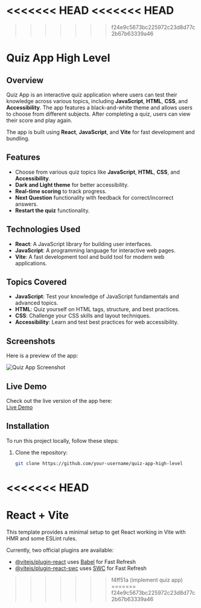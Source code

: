 <<<<<<< HEAD
<<<<<<< HEAD
=======
>>>>>>> f24e9c5673bc225972c23d8d77c2b67b63339a46
# Quiz App High Level

## Overview

Quiz App is an interactive quiz application where users can test their knowledge across various topics, including **JavaScript**, **HTML**, **CSS**, and **Accessibility**. The app features a black-and-white theme and allows users to choose from different subjects. After completing a quiz, users can view their score and play again.

The app is built using **React**, **JavaScript**, and **Vite** for fast development and bundling.

## Features

- Choose from various quiz topics like **JavaScript**, **HTML**, **CSS**, and **Accessibility**.
- **Dark and Light theme** for better accessibility.
- **Real-time scoring** to track progress.
- **Next Question** functionality with feedback for correct/incorrect answers.
- **Restart the quiz** functionality.

## Technologies Used

- **React**: A JavaScript library for building user interfaces.
- **JavaScript**: A programming language for interactive web pages.
- **Vite**: A fast development tool and build tool for modern web applications.

## Topics Covered

- **JavaScript**: Test your knowledge of JavaScript fundamentals and advanced topics.
- **HTML**: Quiz yourself on HTML tags, structure, and best practices.
- **CSS**: Challenge your CSS skills and layout techniques.
- **Accessibility**: Learn and test best practices for web accessibility.

## Screenshots

Here is a preview of the app:

![Quiz App Screenshot](path_to_your_screenshot.png)

## Live Demo

Check out the live version of the app here:  
[Live Demo](your_live_link_here)

## Installation

To run this project locally, follow these steps:

1. Clone the repository:

   ```bash
   git clone https://github.com/your-username/quiz-app-high-level
<<<<<<< HEAD
=======
# React + Vite

This template provides a minimal setup to get React working in Vite with HMR and some ESLint rules.

Currently, two official plugins are available:

- [@vitejs/plugin-react](https://github.com/vitejs/vite-plugin-react/blob/main/packages/plugin-react/README.md) uses [Babel](https://babeljs.io/) for Fast Refresh
- [@vitejs/plugin-react-swc](https://github.com/vitejs/vite-plugin-react-swc) uses [SWC](https://swc.rs/) for Fast Refresh
>>>>>>> f4ff51a (implement quiz app)
=======
>>>>>>> f24e9c5673bc225972c23d8d77c2b67b63339a46
